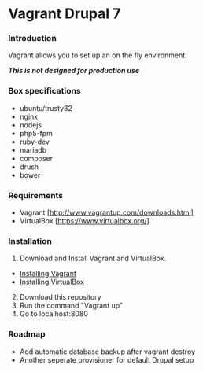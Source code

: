 # Vagrant Drupal 7

### Introduction
Vagrant allows you to set up an on the fly environment.

***This is not designed for production use***

### Box specifications

* ubuntu/trusty32
* nginx
* nodejs
* php5-fpm
* ruby-dev
* mariadb
* composer
* drush
* bower

### Requirements
* Vagrant [http://www.vagrantup.com/downloads.html]
* VirtualBox [https://www.virtualbox.org/]

### Installation
1. Download and Install Vagrant and VirtualBox.
  * [Installing Vagrant](https://docs.vagrantup.com/v2/installation/)
  * [Installing VirtualBox](https://www.virtualbox.org/manual/ch02.html)
2. Download this repository
3. Run the command "Vagrant up"
4. Go to localhost:8080


### Roadmap

* Add automatic database backup after vagrant destroy
* Another seperate provisioner for default Drupal setup
